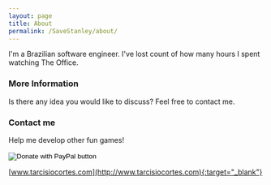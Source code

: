 ```yaml
---
layout: page
title: About
permalink: /SaveStanley/about/
---
```


I'm a Brazilian software engineer. I've lost count of how many hours I spent watching The Office.

### More Information

Is there any idea you would like to discuss? Feel free to contact me.

### Contact me

Help me develop other fun games!
<form action="https://www.paypal.com/cgi-bin/webscr" method="post" target="_blank" class="donationContent">
    <input type="hidden" name="cmd" value="_s-xclick" />
    <input type="hidden" name="hosted_button_id" value="9FQ9PFS4VV6AJ" />
    <input type="image" src="https://www.paypalobjects.com/en_US/i/btn/btn_donate_SM.gif" border="0" name="submit" title="PayPal - The safer, easier way to pay online!" alt="Donate with PayPal button" />
    <img alt="" border="0" src="https://www.paypal.com/en_BR/i/scr/pixel.gif" width="1" height="1" />
</form>

[www.tarcisiocortes.com](http://www.tarcisiocortes.com){:target="_blank"}

